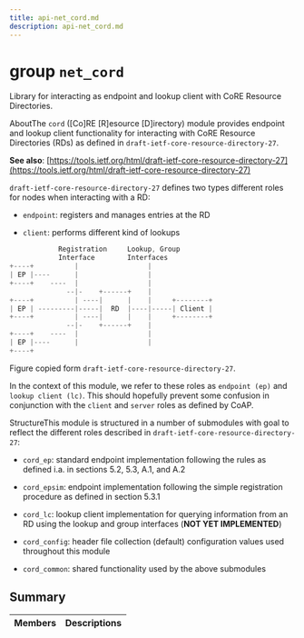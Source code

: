 ```yaml
---
title: api-net_cord.md
description: api-net_cord.md
---
```

# group `net_cord` 

Library for interacting as endpoint and lookup client with CoRE Resource Directories.

AboutThe `cord` ([Co]RE [R]esource [D]irectory) module provides endpoint and lookup client functionality for interacting with CoRE Resource Directories (RDs) as defined in `draft-ietf-core-resource-directory-27`.

**See also**: [https://tools.ietf.org/html/draft-ietf-core-resource-directory-27](https://tools.ietf.org/html/draft-ietf-core-resource-directory-27)

`draft-ietf-core-resource-directory-27` defines two types different roles for nodes when interacting with a RD:

* `endpoint`: registers and manages entries at the RD

* `client`: performs different kind of lookups

```cpp
            Registration     Lookup, Group
            Interface        Interfaces
+----+          |                 |
| EP |----      |                 |
+----+    ----  |                 |
              --|-    +------+    |
+----+          | ----|      |    |     +--------+
| EP | ---------|-----|  RD  |----|-----| Client |
+----+          | ----|      |    |     +--------+
              --|-    +------+    |
+----+    ----  |                 |
| EP |----      |                 |
+----+
```
 Figure copied form `draft-ietf-core-resource-directory-27`.

In the context of this module, we refer to these roles as `endpoint (ep)` and `lookup client (lc)`. This should hopefully prevent some confusion in conjunction with the `client` and `server` roles as defined by CoAP.

StructureThis module is structured in a number of submodules with goal to reflect the different roles described in `draft-ietf-core-resource-directory-27`:

* `cord_ep`: standard endpoint implementation following the rules as defined i.a. in sections 5.2, 5.3, A.1, and A.2

* `cord_epsim`: endpoint implementation following the simple registration procedure as defined in section 5.3.1

* `cord_lc`: lookup client implementation for querying information from an RD using the lookup and group interfaces (**NOT YET IMPLEMENTED**)

* `cord_config`: header file collection (default) configuration values used throughout this module

* `cord_common`: shared functionality used by the above submodules

## Summary

 Members                        | Descriptions                                
--------------------------------|---------------------------------------------

